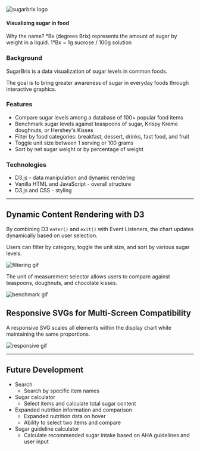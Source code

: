 ![sugarbrix logo](https://res.cloudinary.com/adrienne/image/upload/c_scale,w_220/v1507178537/sugarbrix/sugarbrix_logo_darker.png)

#### Visualizing sugar in food

Why the name? °Bx (degrees Brix) represents the amount of sugar by weight in a liquid. 1°Bx = 1g sucrose / 100g solution

### Background

SugarBrix is a data visualization of sugar levels in common foods.

The goal is to bring greater awareness of sugar in everyday foods through interactive graphics.

### Features

+ Compare sugar levels among a database of 100+ popular food items
+ Benchmark sugar levels against teaspoons of sugar, Krispy Kreme doughnuts, or Hershey's Kisses
+ Filter by food categories: breakfast, dessert, drinks, fast food, and fruit
+ Toggle unit size between 1 serving or 100 grams
+ Sort by net sugar weight or by percentage of weight

### Technologies

+ D3.js - data manipulation and dynamic rendering
+ Vanilla HTML and JavaScript - overall structure
+ D3.js and CSS - styling

---
## Dynamic Content Rendering with D3

By combining D3 `enter()` and `exit()` with Event Listeners, the chart updates dynamically based on user selection.

Users can filter by category, toggle the unit size, and sort by various sugar levels.

![filtering gif](https://res.cloudinary.com/adrienne/image/upload/v1507312290/sugarbrix/filtering.gif)

The unit of measurement selector allows users to compare against teaspoons, doughnuts, and chocolate kisses.

![benchmark gif](https://res.cloudinary.com/adrienne/image/upload/v1507312289/sugarbrix/changing_benchmark.gif)

## Responsive SVGs for Multi-Screen Compatibility

A responsive SVG scales all elements within the display chart while maintaining the same proportions.

![responsive gif](https://res.cloudinary.com/adrienne/image/upload/v1507312044/sugarbrix/responsive_svg.gif)

---
## Future Development
 + Search
    + Search by specific item names
 + Sugar calculator
    + Select items and calculate total sugar content
 + Expanded nutrition information and comparison
    + Expanded nutrition data on hover
    + Ability to select two items and compare
 + Sugar guideline calculator
    + Calculate recommended sugar intake based on AHA guidelines and user input
